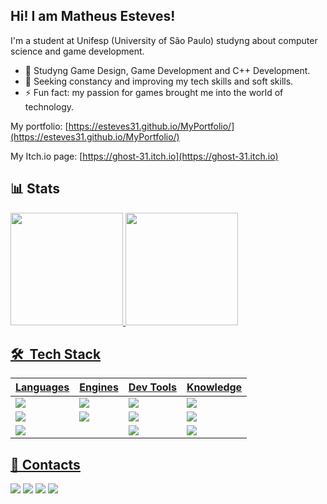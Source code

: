 ## Hi! I am Matheus Esteves!

I'm a student at Unifesp (University of São Paulo) studyng about computer science and game development.

- 📖 Studyng Game Design, Game Development and C++ Development.
- 🥇 Seeking constancy and improving my tech skills and soft skills.
- ⚡ Fun fact: my passion for games brought me into the world of technology.

My portfolio: [https://esteves31.github.io/MyPortfolio/](https://esteves31.github.io/MyPortfolio/)

My Itch.io page: [https://ghost-31.itch.io](https://ghost-31.itch.io)

## 📊 Stats

<div style="display: inline_block">
  <a href="https://github.com/Esteves31">
  <img height="180em" src="https://github-readme-stats.vercel.app/api?username=Esteves31&show_icons=true&theme=dracula&include_all_commits=true&count_private=true"/>
  <img height="180em" src="https://github-readme-stats.vercel.app/api/top-langs/?username=Esteves31&layout=compact&langs_count=7&theme=dracula"/>
</div>

## 🛠 &nbsp;Tech Stack

 | Languages | Engines | Dev Tools | Knowledge |
 |-----------|----------|------------|-------|
 | <a href="https://skillicons.dev"><img src="https://skillicons.dev/icons?i=cpp" /></a> |  <a href="https://skillicons.dev"><img src="https://skillicons.dev/icons?i=unreal" /></a> | <a href="https://skillicons.dev"><img src="https://skillicons.dev/icons?i=qt" /></a> | <a href="https://skillicons.dev"><img src="https://skillicons.dev/icons?i=git" /></a> ||||
 | <a href="https://skillicons.dev"><img src="https://skillicons.dev/icons?i=cs" /></a> | <a href="https://skillicons.dev"><img src="https://skillicons.dev/icons?i=unity" /> </a>| <a href="https://skillicons.dev"><img src="https://skillicons.dev/icons?i=threejs" /></a> | <a href="https://skillicons.dev"><img src="https://skillicons.dev/icons?i=github" /></a> ||||  
 | <a href="https://skillicons.dev"><img src="https://skillicons.dev/icons?i=c" /></a> | | <a href="https://skillicons.dev"><img src="https://skillicons.dev/icons?i=visualstudio" /></a> | <a href="https://skillicons.dev"><img src="https://skillicons.dev/icons?i=linux" /></a> ||||

## 📩 Contacts
  
 <div> 
  <a href="https://instagram.com/matheus_esteves1" target="_blank"><img src="https://img.shields.io/badge/-Instagram-%23E4405F?style=for-the-badge&logo=instagram&logoColor=white" target="_blank"></a>
 	<a href="https://www.twitch.tv/theus315" target="_blank"><img src="https://img.shields.io/badge/Twitch-9146FF?style=for-the-badge&logo=twitch&logoColor=white" target="_blank"></a>
  <a href = "mailto:matheus.resteves@gmail.com"><img src="https://img.shields.io/badge/-Gmail-%23333?style=for-the-badge&logo=gmail&logoColor=white" target="_blank"></a>
  <a href="https://www.linkedin.com/in/matheus-esteves-247059252" target="_blank"><img src="https://img.shields.io/badge/-LinkedIn-%230077B5?style=for-the-badge&logo=linkedin&logoColor=white" target="_blank"></a> 
</div>
